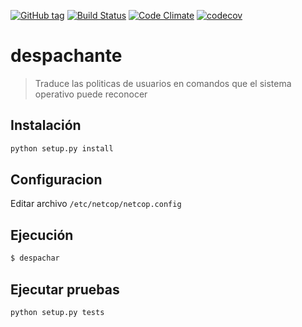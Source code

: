 [![GitHub tag](https://img.shields.io/github/tag/Grupo106/despachante.svg?maxAge=2592000?style=plastic)](https://github.com/Grupo106/despachante/releases)
[![Build Status](https://travis-ci.org/Grupo106/despachante.svg?branch=master)](https://travis-ci.org/Grupo106/despachante)
[![Code Climate](https://codeclimate.com/github/Grupo106/despachante/badges/gpa.svg)](https://codeclimate.com/github/Grupo106/despachante)
[![codecov](https://codecov.io/gh/Grupo106/despachante/branch/master/graph/badge.svg)](https://codecov.io/gh/Grupo106/despachante)


# despachante
> Traduce las politicas de usuarios en comandos que el sistema operativo puede reconocer

## Instalación

```sh
python setup.py install
```

## Configuracion

Editar archivo `/etc/netcop/netcop.config`

## Ejecución

```sh
$ despachar
```

## Ejecutar pruebas

```sh
python setup.py tests
```
